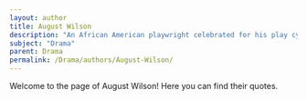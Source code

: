 ```yaml
---
layout: author
title: August Wilson
description: "An African American playwright celebrated for his play cycle 'The Pittsburgh Cycle,' which depicts the African American experience throughout the 20th century."
subject: "Drama"
parent: Drama
permalink: /Drama/authors/August-Wilson/
---
```


Welcome to the page of August Wilson! Here you can find their quotes.

